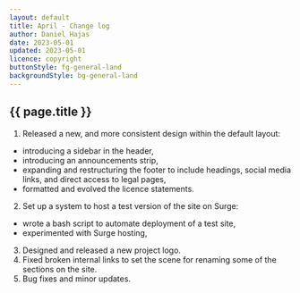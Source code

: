 ```yaml
---
layout: default
title: April - Change log
author: Daniel Hajas
date: 2023-05-01
updated: 2023-05-01
licence: copyright
buttonStyle: fg-general-land
backgroundStyle: bg-general-land
---
```


## {{ page.title }}

1. Released a new, and more consistent design within the default layout:
 - introducing a sidebar in the header,
 - introducing an announcements strip,
 - expanding and restructuring the footer to include headings, social media links, and direct access to legal pages,
 - formatted and evolved the licence statements.
2. Set up a system to host a test version of the site on Surge:
 - wrote a bash script to automate deployment of a test site,
 - experimented with Surge hosting,
3. Designed and released a new project logo.
4. Fixed broken internal links to set the scene for renaming some of the sections on the site.
5. Bug fixes and minor updates.
